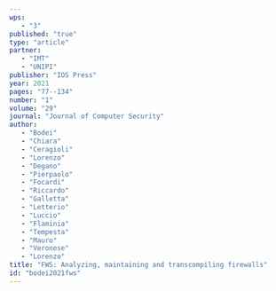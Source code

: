 ```yaml
---
wps: 
   - "3"
published: "true"
type: "article"
partner: 
   - "IMT"
   - "UNIPI"
publisher: "IOS Press"
year: 2021
pages: "77--134"
number: "1"
volume: "29"
journal: "Journal of Computer Security"
author: 
   - "Bodei"
   - "Chiara"
   - "Ceragioli"
   - "Lorenzo"
   - "Degano"
   - "Pierpaolo"
   - "Focardi"
   - "Riccardo"
   - "Galletta"
   - "Letterio"
   - "Luccio"
   - "Flaminia"
   - "Tempesta"
   - "Mauro"
   - "Veronese"
   - "Lorenzo"
title: "FWS: Analyzing, maintaining and transcompiling firewalls"
id: "bodei2021fws"
---
```

